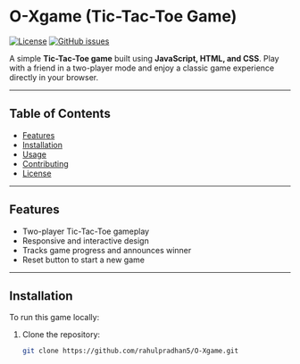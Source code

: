 # O-Xgame (Tic-Tac-Toe Game)

[![License](https://img.shields.io/badge/license-MIT-blue.svg)](LICENSE)
[![GitHub issues](https://img.shields.io/github/issues/rahulpradhan5/O-Xgame)](https://github.com/rahulpradhan5/O-Xgame/issues)

A simple **Tic-Tac-Toe game** built using **JavaScript, HTML, and CSS**. Play with a friend in a two-player mode and enjoy a classic game experience directly in your browser.

---

## Table of Contents
- [Features](#features)
- [Installation](#installation)
- [Usage](#usage)
- [Contributing](#contributing)
- [License](#license)

---

## Features
- Two-player Tic-Tac-Toe gameplay
- Responsive and interactive design
- Tracks game progress and announces winner
- Reset button to start a new game

---

## Installation

To run this game locally:

1. Clone the repository:
   ```bash
   git clone https://github.com/rahulpradhan5/O-Xgame.git
